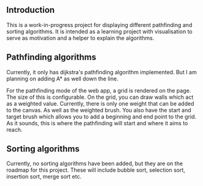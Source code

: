 ## Introduction

This is a work-in-progress project for displaying different pathfinding and sorting algorithms. It is intended as a learning project with visualisation to serve as motivation and a helper to explain the algorithms.

## Pathfinding algorithms

Currently, it only has dijkstra's pathfinding algorithm implemented. But I am planning on adding A* as well down the line.

For the pathfinding mode of the web app, a grid is rendered on the page. The size of this is configurable. On the grid, you can draw walls which act as a weighted value. Currently, there is only one weight that can be added to the canvas. As well as the weighted brush. You also have the start and target brush which allows you to add a beginning and end point to the grid. As it sounds, this is where the pathfinding will start and where it aims to reach.

## Sorting algorithms 

Currently, no sorting algorithms have been added, but they are on the roadmap for this project. These will include bubble sort, selection sort, insertion sort, merge sort etc.